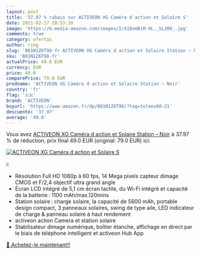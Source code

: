 ```yaml
---
layout: post
title: '37.97 % rabais sur ACTIVEON XG Caméra d action et Solaire S'
date: 2021-02-17 20:53:39
image: 'https://m.media-amazon.com/images/I/418omBiM-9L._SL200_.jpg'
comments: true
category: ofertas
author: ring
slug: 'B01N1Z6T98-fr ACTIVEON XG Caméra d action et Solaire Station – Noir'
sku: 'B01N1Z6T98-fr'
actualPrice: 49.0 EUR
currency: EUR
price: 49.0
comparePrice: 79.0 EUR
prodname: 'ACTIVEON XG Caméra d action et Solaire Station – Noir'
country: 'fr'
flag: '🇫🇷'
brand: 'ACTIVEON'
buyurl: 'https://www.amazon.fr/dp/B01N1Z6T98/?tag=tolees0d-21'
descuento: '37.97'
average: '49.0'
---
```


Vous avez [ACTIVEON XG Caméra d action et Solaire Station – Noir](https://www.amazon.fr/dp/B01N1Z6T98/?tag=tolees0d-21)  à  37.97 % de réduction, prix final  49.0 EUR (original: 79.0 EUR) ici:

[![ACTIVEON XG Caméra d action et Solaire S](https://m.media-amazon.com/images/I/418omBiM-9L._SL200_.jpg)](https://www.amazon.fr/dp/B01N1Z6T98/?tag=tolees0d-21)

ℹ️:

- Résolution Full HD 1080p à 60 fps, 14 Mega pixels capteur dimage CMOS et F/2,4 objectif ultra grand angle
- Écran LCD intégré de 5,1 cm écran tactile, du Wi-Fi intégré et capacité de la batterie : 1100 mAh/max.120mins
- Station solaire : charge solaire, la capacité de 5600 mAh, portable design compact, 3 panneaux solaires, swing de type aile, LED indicateur de charge & panneau solaire à haut rendement
- activeon action Camera et station solaire
- Stabilisateur dimage numérique, boîtier étanche, affichage en direct par le biais de téléphone intelligent et activeon Hub App

[🛒 Achetez-le maintenant!!](https://www.amazon.fr/dp/B01N1Z6T98/?tag=tolees0d-21)
